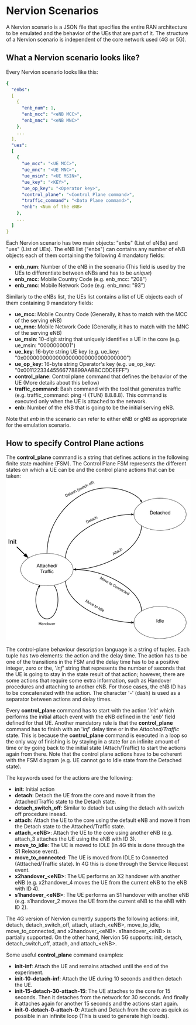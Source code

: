 # Nervion Scenarios

A Nervion scenario is a JSON file that specifies the entire RAN architecture to be emulated and the behavior of the UEs that are part of it. The structure of a Nervion scenario is independent of the core network used (4G or 5G).

## What a Nervion scenario looks like?

Every Nervion scenario looks like this:

```yaml
{
  "enbs":
  [
    {
      "enb_num": 1,
      "enb_mcc": "<eNB MCC>",
      "enb_mnc": "<eNB MNC>"
    },
    ...
  ],
  "ues":
  [
    {
      "ue_mcc": "<UE MCC>",
      "ue_mnc": "<UE MNC>",
      "ue_msin": "<UE MSIN>",
      "ue_key": "<KEY>",
      "ue_op_key": "<Operator key>",
      "control_plane": "<Control Plane command>",
      "traffic_command": "<Data Plane command>",
      "enb": <Num of the eNB>
    },
    ...
  ]
}
```

Each Nervion scenario has two main objects: "enbs" (List of eNBs) and "ues" (List of UEs). 
The eNB list ("enbs") can contains any number of eNB objects each of them containing the following 4 mandatory fields:
- **enb_num**: Number of the eNB in the scenario (This field is used by the UEs to differentiate between eNBs and has to be *unique*)
- **enb_mcc**: Mobile Country Code (e.g. enb_mcc: "208")
- **enb_mnc**: Mobile Network Code (e.g. enb_mnc: "93")

Similarly to the eNBs list, the UEs list contains a list of UE objects each of them containing 9 mandatory fields:
- **ue_mcc**: Mobile Country Code (Generally, it has to match with the MCC of the serving eNB)
- **ue_mnc**: Mobile Network Code (Generally, it has to match with the MNC of the serving eNB)
- **ue_msin**: 10-digit string that uniquely identifies a UE in the core (e.g. ue_msin: "0000000001")
- **ue_key**: 16-byte string UE key (e.g. ue_key: "0x00000000000000000000000000000000")
- **ue_op_key**: 16-byte string Operator's key (e.g. ue_op_key: "0x00112233445566778899AABBCCDDEEFF")
- **control_plane**: Control plane command that defines the behavior of the UE (More details about this bellow)
- **traffic_command**: Bash command with the tool that generates traffic (e.g. traffic_command: ping -I {TUN} 8.8.8.8). This command is executed only when the UE is attached to the network.
- **enb**: Number of the eNB that is going to be the initial serving eNB.

Note that *enb* in the scenario can refer to either eNB or gNB as appropriate for the emulation scenario.

## How to specify Control Plane actions

The **control_plane** command is a string that defines actions in the following finite state machine (FSM). The Control Plane FSM represents the different states on which a UE can be and the control plane actions that can be taken:
![Control Plane state machine](/doc/images/state_machine.png)

The control-plane behaviour description language is a string of tuples. Each tuple has two elements: the action and the delay time. The action has to be one of the transitions in the FSM and the delay time has to be a positive integer, zero or the, '*inf*' string that represents the number of seconds that the UE is going to stay in the state result of that action; however, there are some actions that require some extra information, such as Handover procedures and attaching to another eNB. For those cases, the eNB ID has to be concatenated with the action. The character '*-*' (dash) is used as a separator between actions and delay times.

Every **control_plane** command has to start with the action '*init*' which performs the initial attach event with the eNB defined in the '*enb*' field defined for that UE. Another mandatory rule is that the **control_plane** command has to finish with an '*inf*' delay time or in the *Attached/Traffic* state. This is because the **control_plane** command is executed in a loop so the only way of finishing is by staying in a state for an infinite amount of time or by going back to the initial state (Attach/Traffic) to start the actions again from there. Note that the control plane actions have to be coherent with the FSM diagram (e.g. UE cannot go to Idle state from the Detached state).

The keywords used for the actions are the following:
- **init**: Initial action
- **detach**: Detach the UE from the core and move it from the Attached/Traffic state to the Detach state.
- **detach_switch_off**: Similar to detach but using the detach with switch off procedure insead.
- **attach**: Attach the UE to the core using the default eNB and move it from the Detach state to the Attached/Traffic state.
- **attach_\<eNB>**: Attach the UE to the core using another eNB (e.g. attach_3 attaches the UE using the eNB with ID 3).
- **move_to_idle**: The UE is moved to IDLE (In 4G this is done through the S1 Release event).
- **move_to_connected**: The UE is moved from IDLE to Connected (Atttached/Traffic state). In 4G this is done through the Service Request event.
- **x2handover_\<eNB>**: The UE performs an X2 handover with another eNB (e.g. x2handover_4 moves the UE from the current eNB to the eNB with ID 4).
- **s1handover_\<eNB>**: The UE performs an S1 handover with another eNB (e.g. s1handover_2 moves the UE from the current eNB to the eNB with ID 2).

The 4G version of Nervion currently supports the following actions: init, detach, detach_switch_off, attach, attach_\<eNB>, move_to_idle, move_to_connected, and x2handover_\<eNB>. s1handover_\<eNB> is partially supported. On the other hand, Nervion 5G supports: init, detach, detach_switch_off, attach, and attach_\<eNB>.


Some useful **control_plane** command examples:
- **init-inf**: Attach the UE and remains attached until the end of the experiment.
- **init-10-detach-inf**: Attach the UE during 10 seconds and then detach the UE.
- **init-15-detach-30-attach-15**: The UE attaches to the core for 15 seconds. Then it detaches from the network for 30 seconds. And finally it attaches again for another 15 seconds and the actions start again.
- **init-0-detach-0-attach-0**: Attach and Detach from the core as quick as possible in an infinite loop (This is used to generate high loads).
